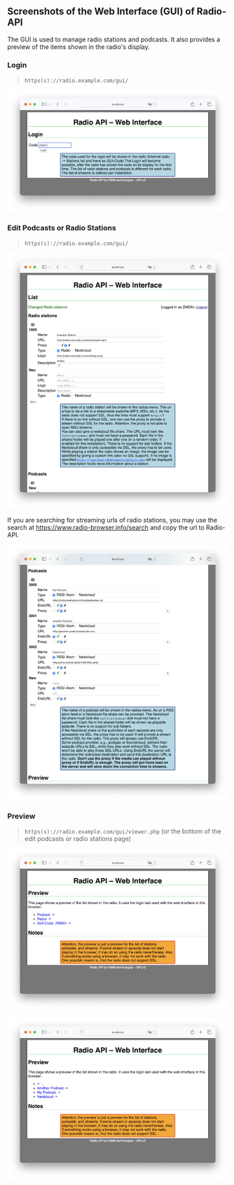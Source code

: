 ## Screenshots of the Web Interface (GUI) of Radio-API

The GUI is used to manage radio stations and podcasts.
It also provides a preview of the items shown in the radio's display.

### Login
> `https(s)://radio.example.com/gui/`

![Login](./login.png)

### Edit Podcasts or Radio Stations
> `https(s)://radio.example.com/gui/`

![Edit Radio Stations](./edit-radio.png)

If you are searching for streaming urls of radio stations, you may use the search at https://www.radio-browser.info/search and copy the url to Radio-API. 

![Edit Podcasts](./edit-podcast.png)

### Preview
> `https(s)://radio.example.com/gui/viewer.php` (or the bottom of the edit podcasts or radio stations page)

![Preview 1](./preview-1.png)

![Preview 2](./preview-2.png)